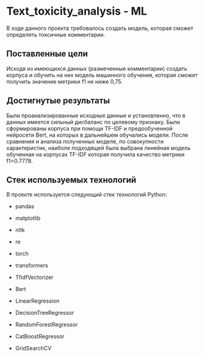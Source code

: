 # Text_toxicity_analysis - ML

В ходе данного проекта требовалось создать модель, которая сможет определять токсичные комментарии.

## Поставленные цели

Исходя из имеющихся данных (размеченные комментарии) создать корпуса и обучить на них модель машинного обучения, которая сможет получить значение метрики f1 не ниже 0,75.

## Достигнутые результаты

Были проанализированные исходные данные и установленно, что в данных имеется сильный дисбаланс по целевому признаку. Были сформированы корпуса при помощи TF-IDF и предообученной нейросети Bert, на которых в дальнейшем обучались модели. После сравнения и анализа полученных моделе, по совокупности характеристик, наиболе подходящей была выбрана линейная модель обученная на корпусах TF-IDF которая получила качество метрики f1=0.7778.

## Стек используемых технологий

В проекте используется следующий стек технологий Python:

* pandas
* matplotlib
* nltk
* re
* torch
* transformers

* TfidfVectorizer
* Bert

* LinearRegression
* DecisionTreeRegressor
* RandomForestRegressor
* CatBoostRegressor
* GridSearchCV